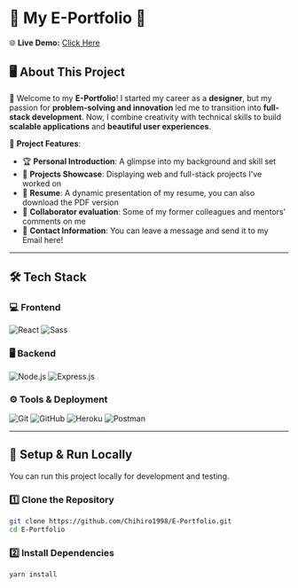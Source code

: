 # 🎨 **My E-Portfolio** 🚀  
🌐 **Live Demo:** [Click Here](https://yuchenportfolio-675f00ecafdf.herokuapp.com/)  

## 🖥️ **About This Project**  
👋 Welcome to my **E-Portfolio**! I started my career as a **designer**, but my passion for **problem-solving and innovation** led me to transition into **full-stack development**. Now, I combine creativity with technical skills to build **scalable applications** and **beautiful user experiences**.

📌 **Project Features**:
- 🏆 **Personal Introduction**: A glimpse into my background and skill set
- 💼 **Projects Showcase**: Displaying web and full-stack projects I've worked on
- 📝 **Resume**: A dynamic presentation of my resume, you can also download the PDF version
- 💬 **Collaborator evaluation**: Some of my former colleagues and mentors’ comments on me
- 📩 **Contact Information**: You can leave a message and send it to my Email here!

---

## 🛠️ **Tech Stack**
### 💻 **Frontend**
![React](https://img.shields.io/badge/React-61DAFB?style=for-the-badge&logo=react&logoColor=black)
![Sass](https://img.shields.io/badge/Sass-CC6699?style=for-the-badge&logo=sass&logoColor=white)

### 🖥️ **Backend**
![Node.js](https://img.shields.io/badge/Node.js-339933?style=for-the-badge&logo=node.js&logoColor=white)
![Express.js](https://img.shields.io/badge/Express.js-000000?style=for-the-badge&logo=express&logoColor=white)

### ⚙️ **Tools & Deployment**
![Git](https://img.shields.io/badge/Git-F05032?style=for-the-badge&logo=git&logoColor=white)
![GitHub](https://img.shields.io/badge/GitHub-181717?style=for-the-badge&logo=github&logoColor=white)
![Heroku](https://img.shields.io/badge/Heroku-430098?style=for-the-badge&logo=heroku&logoColor=white)
![Postman](https://img.shields.io/badge/Postman-FF6C37?style=for-the-badge&logo=postman&logoColor=white)

---

## 🚀 **Setup & Run Locally**
You can run this project locally for development and testing.

### 1️⃣ **Clone the Repository**
```bash
git clone https://github.com/Chihiro1998/E-Portfolio.git
cd E-Portfolio
```

### 2️⃣ Install Dependencies
```bash
yarn install
